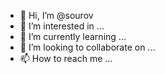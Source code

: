- 👋 Hi, I’m @sourov
- 👀 I’m interested in ...
- 🌱 I’m currently learning ...
- 💞️ I’m looking to collaborate on ...
- 📫 How to reach me ...

<!---
sourov/sourov is a ✨ special ✨ repository because its `README.md` (this file) appears on your GitHub profile.
You can click the Preview link to take a look at your changes.
--->
